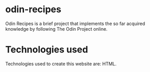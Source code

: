 # odin-recipes

Odin Recipes is a brief project that implements the so far acquired knowledge by following The Odin Project online.

# Technologies used

Technologies used to create this website are: HTML.